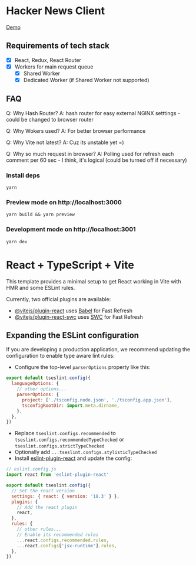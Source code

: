 # Hacker News Client

[Demo](https://pravosleva.pro/dist.hacker-news-2024/)

## Requirements of tech stack
- [x] React, Redux, React Router
- [x] Workers for main request queue
  - [x] Shared Worker
  - [x] Dedicated Worker (if Shared Worker not supported)

## FAQ
Q: Why Hash Router?
A: hash router for easy external NGINX setttings - could be changed to browser router

Q: Why Wokers used?
A: For better browser performance

Q: Why Vite not latest?
A: Cuz its unstable yet =)

Q: Why so much request in browser?
A: Polling used for refresh each comment per 60 sec - I think, it's logical (could be turned off if necessary)

### Install deps
```shell
yarn
```

### Preview mode on http://localhost:3000
```shell
yarn build && yarn preview
```

### Development mode on http://localhost:3001
```shell
yarn dev
```

# React + TypeScript + Vite

This template provides a minimal setup to get React working in Vite with HMR and some ESLint rules.

Currently, two official plugins are available:

- [@vitejs/plugin-react](https://github.com/vitejs/vite-plugin-react/blob/main/packages/plugin-react/README.md) uses [Babel](https://babeljs.io/) for Fast Refresh
- [@vitejs/plugin-react-swc](https://github.com/vitejs/vite-plugin-react-swc) uses [SWC](https://swc.rs/) for Fast Refresh

## Expanding the ESLint configuration

If you are developing a production application, we recommend updating the configuration to enable type aware lint rules:

- Configure the top-level `parserOptions` property like this:

```js
export default tseslint.config({
  languageOptions: {
    // other options...
    parserOptions: {
      project: ['./tsconfig.node.json', './tsconfig.app.json'],
      tsconfigRootDir: import.meta.dirname,
    },
  },
})
```

- Replace `tseslint.configs.recommended` to `tseslint.configs.recommendedTypeChecked` or `tseslint.configs.strictTypeChecked`
- Optionally add `...tseslint.configs.stylisticTypeChecked`
- Install [eslint-plugin-react](https://github.com/jsx-eslint/eslint-plugin-react) and update the config:

```js
// eslint.config.js
import react from 'eslint-plugin-react'

export default tseslint.config({
  // Set the react version
  settings: { react: { version: '18.3' } },
  plugins: {
    // Add the react plugin
    react,
  },
  rules: {
    // other rules...
    // Enable its recommended rules
    ...react.configs.recommended.rules,
    ...react.configs['jsx-runtime'].rules,
  },
})
```
